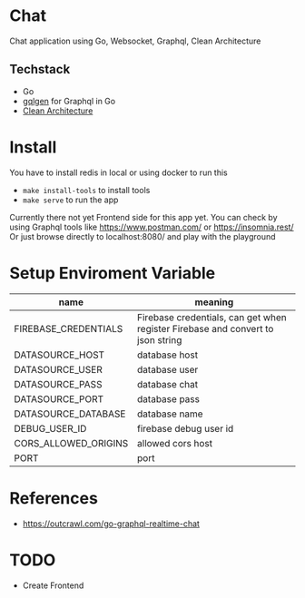 # Chat

Chat application using Go, Websocket, Graphql, Clean Architecture

## Techstack

- Go
- [gqlgen](https://github.com/99designs/gqlgen) for Graphql in Go
- [Clean Architecture](https://blog.cleancoder.com/uncle-bob/2012/08/13/the-clean-architecture.html)

# Install

You have to install redis in local or using docker to run this

- `make install-tools` to install tools
- `make serve` to run the app

Currently there not yet Frontend side for this app yet.
You can check by using Graphql tools like https://www.postman.com/ or https://insomnia.rest/
Or just browse directly to localhost:8080/ and play with the playground

# Setup Enviroment Variable

| name                 | meaning                                                                         |
| -------------------- | ------------------------------------------------------------------------------- |
| FIREBASE_CREDENTIALS | Firebase credentials, can get when register Firebase and convert to json string |
| DATASOURCE_HOST      | database host                                                                   |
| DATASOURCE_USER      | database user                                                                   |
| DATASOURCE_PASS      | database chat                                                                   |
| DATASOURCE_PORT      | database pass                                                                   |
| DATASOURCE_DATABASE  | database name                                                                   |
| DEBUG_USER_ID        | firebase debug user id                                                          |
| CORS_ALLOWED_ORIGINS | allowed cors host                                                               |
| PORT                 | port                                                                            |

# References

- https://outcrawl.com/go-graphql-realtime-chat

# TODO

- Create Frontend
